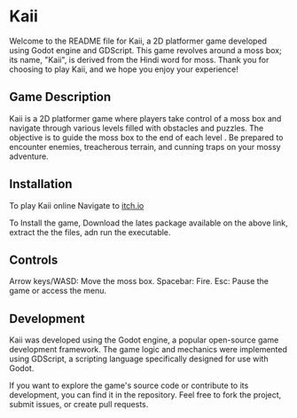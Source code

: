 # Kaii
Welcome to the README file for Kaii, a 2D platformer game developed using Godot engine and GDScript. This game revolves around a moss box; its name, "Kaii", is derived from the Hindi word for moss. Thank you for choosing to play Kaii, and we hope you enjoy your experience!

## Game Description
Kaii is a 2D platformer game where players take control of a moss box and navigate through various levels filled with obstacles and puzzles. The objective is to guide the moss box to the end of each level . Be prepared to encounter enemies, treacherous terrain, and cunning traps on your mossy adventure.

## Installation
To play Kaii online Navigate to [itch.io](https://berserkersakhuja.itch.io/kaii-platformer)

To Install the game, Download the lates package available on the above link, extract the the files, adn run the executable. 

## Controls

Arrow keys/WASD: Move the moss box.
Spacebar: Fire.
Esc: Pause the game or access the menu.

## Development
Kaii was developed using the Godot engine, a popular open-source game development framework. The game logic and mechanics were implemented using GDScript, a scripting language specifically designed for use with Godot.

If you want to explore the game's source code or contribute to its development, you can find it in the repository. Feel free to fork the project, submit issues, or create pull requests.
